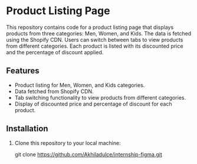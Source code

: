 # Product Listing Page

This repository contains code for a product listing page that displays products from three categories: Men, Women, and Kids. The data is fetched using the Shopify CDN. Users can switch between tabs to view products from different categories. Each product is listed with its discounted price and the percentage of discount applied.

## Features

- Product listing for Men, Women, and Kids categories.
- Data fetched from Shopify CDN.
- Tab switching functionality to view products from different categories.
- Display of discounted price and percentage of discount for each product.

## Installation

1. Clone this repository to your local machine:

   git clone https://github.com/Akhiladulce/internship-figma.git
